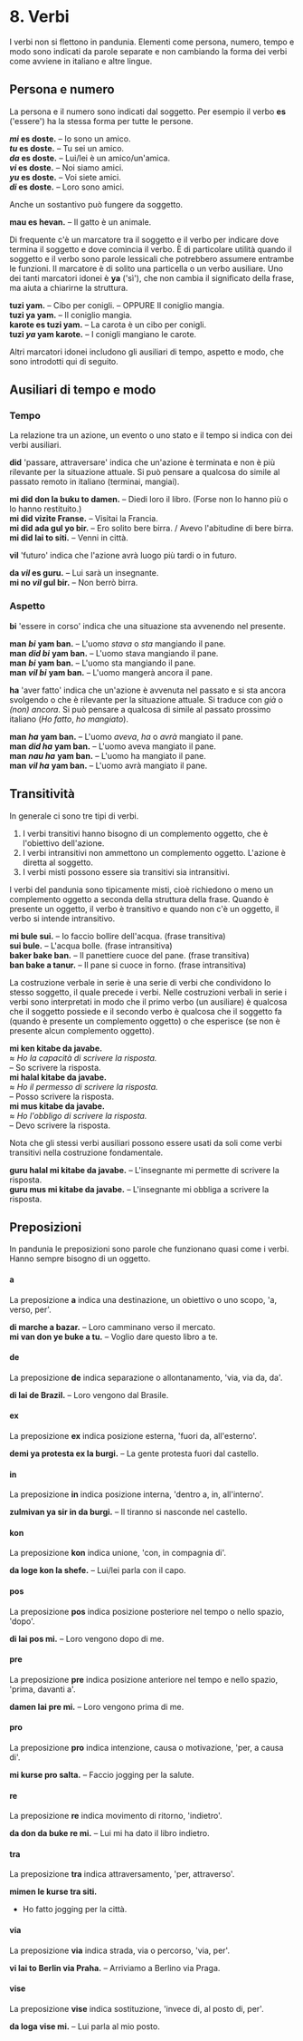 
# 8. Verbi

I verbi non si flettono in pandunia.
Elementi come persona, numero, tempo e modo sono indicati da parole separate
e non cambiando la forma dei verbi come avviene in italiano e altre lingue.

## Persona e numero

La persona e il numero sono indicati dal soggetto.
Per esempio il verbo
**es**
('essere') ha la stessa forma per tutte le persone.

**_mi_ es doste.**
– Io sono un amico.  
**_tu_ es doste.**
– Tu sei un amico.  
**_da_ es doste.**
– Lui/lei è un amico/un'amica.  
**_vi_ es doste.**
– Noi siamo amici.  
**_yu_ es doste.**
– Voi siete amici.  
**_di_ es doste.**
– Loro sono amici.

Anche un sostantivo può fungere da soggetto.

**mau es hevan.**
– Il gatto è un animale.

Di frequente c'è un marcatore tra il soggetto e il verbo
per indicare dove termina il soggetto e dove comincia il verbo.
È di particolare utilità quando il soggetto e il verbo sono parole lessicali
che potrebbero assumere entrambe le funzioni.
Il marcatore è di solito una particella o un verbo ausiliare.
Uno dei tanti marcatori idonei è
**ya**
('sì'),
che non cambia il significato della frase,
ma aiuta a chiarirne la struttura.

**tuzi yam.**
– Cibo per conigli. – OPPURE Il coniglio mangia.  
**tuzi ya yam.**
– Il coniglio mangia.  
**karote es tuzi yam.**
– La carota è un cibo per conigli.  
**tuzi _ya_ yam karote.**
– I conigli mangiano le carote.

Altri marcatori idonei includono gli ausiliari di tempo, aspetto e modo,
che sono introdotti qui di seguito.


## Ausiliari di tempo e modo

### Tempo

La relazione tra un azione, un evento o uno stato e il tempo si indica con dei verbi ausiliari.

**did**
'passare, attraversare'
indica che un'azione è terminata e non è più rilevante per la situazione attuale.
Si può pensare a qualcosa do simile al passato remoto in italiano (terminai, mangiai).

**mi did don la buku to damen.**
– Diedi loro il libro. (Forse non lo hanno più o lo hanno restituito.)  
**mi did vizite Franse.**
– Visitai la Francia.  
**mi did ada gul yo bir.**
– Ero solito bere birra. / Avevo l'abitudine di bere birra.  
**mi did lai to siti.**
– Venni in città.

**vil**
'futuro'
indica che l'azione avrà luogo più tardi o in futuro.

**da _vil_ es guru.**
– Lui sarà un insegnante.  
**mi no _vil_ gul bir.**
– Non berrò birra.


### Aspetto

**bi**
'essere in corso'
indica che una situazione sta avvenendo nel presente.

**man** ***bi*** **yam ban.**
– L'uomo *stava* o *sta* mangiando il pane.  
**man** ***did bi*** **yam ban.**
– L'uomo stava mangiando il pane.  
**man** ***bi*** **yam ban.**
– L'uomo sta mangiando il pane.  
**man** ***vil bi*** **yam ban.**
– L'uomo mangerà ancora il pane.

**ha**
'aver fatto'
indica che un'azione è avvenuta nel passato e si sta ancora svolgendo o che è rilevante per la situazione attuale.
Si traduce con *già* o *(non) ancora*.
Si può pensare a qualcosa di simile al passato prossimo italiano (_Ho fatto_, _ho mangiato_).

**man** ***ha*** **yam ban.**
– L'uomo *aveva*, *ha* o *avrà* mangiato il pane.  
**man** ***did ha*** **yam ban.**
– L'uomo aveva mangiato il pane.  
**man** ***nau ha*** **yam ban.**
– L'uomo ha mangiato il pane.  
**man** ***vil ha*** **yam ban.**
– L'uomo avrà mangiato il pane.


## Transitività

In generale ci sono tre tipi di verbi.

1. I verbi transitivi hanno bisogno di un complemento oggetto, che è l'obiettivo dell'azione.
2. I verbi intransitivi non ammettono un complemento oggetto. L'azione è diretta al soggetto.
3. I verbi misti possono essere sia transitivi sia intransitivi.

I verbi del pandunia sono tipicamente misti,
cioè richiedono o meno un complemento oggetto a seconda della struttura della frase.
Quando è presente un oggetto, il verbo è transitivo
e quando non c'è un oggetto, il verbo si intende intransitivo.

**mi bule sui.**
– Io faccio bollire dell'acqua. (frase transitiva)  
**sui bule.**
– L'acqua bolle. (frase intransitiva)  
**baker bake ban.**
– Il panettiere cuoce del pane. (frase transitiva)  
**ban bake a tanur.**
– Il pane si cuoce in forno. (frase intransitiva)

La costruzione verbale in serie è una serie di verbi che condividono lo stesso soggetto,
il quale precede i verbi.
Nelle costruzioni verbali in serie i verbi sono interpretati in modo che
il primo verbo (un ausiliare) è qualcosa che il soggetto possiede
e il secondo verbo è qualcosa che il soggetto fa (quando è presente un complemento oggetto)
o che esperisce (se non è presente alcun complemento oggetto).

**mi ken kitabe da javabe.**  
≈ *Ho la capacità di scrivere la risposta.*  
– So scrivere la risposta.  
**mi halal kitabe da javabe.**  
≈ *Ho il permesso di scrivere la risposta.*  
– Posso scrivere la risposta.  
**mi mus kitabe da javabe.**  
≈ *Ho l'obbligo di scrivere la risposta.*  
– Devo scrivere la risposta.

Nota che gli stessi verbi ausiliari possono essere usati da soli come verbi transitivi nella costruzione fondamentale.

**guru halal mi kitabe da javabe.**
– L'insegnante mi permette di scrivere la risposta.  
**guru mus mi kitabe da javabe.**
– L'insegnante mi obbliga a scrivere la risposta.



## Preposizioni

In pandunia le preposizioni sono parole che funzionano quasi come i verbi.
Hanno sempre bisogno di un oggetto.

#### a

La preposizione
**a**
indica una destinazione, un obiettivo o uno scopo, 'a, verso, per'.

**di marche a bazar.**
– Loro camminano verso il mercato.  
**mi van don ye buke a tu.**
– Voglio dare questo libro a te.


#### de

La preposizione
**de**
indica separazione o allontanamento, 'via, via da, da'.

**di lai de Brazil.**
– Loro vengono dal Brasile.

#### ex

La preposizione
**ex**
indica posizione esterna, 'fuori da, all'esterno'.

**demi ya protesta ex la burgi.**
– La gente protesta fuori dal castello.

#### in

La preposizione
**in**
indica posizione interna, 'dentro a, in, all'interno'.

**zulmivan ya sir in da burgi.**
– Il tiranno si nasconde nel castello.

#### kon

La preposizione
**kon**
indica unione, 'con, in compagnia di'.

**da loge kon la shefe.**
– Lui/lei parla con il capo.

#### pos

La preposizione
**pos**
indica posizione posteriore nel tempo o nello spazio, 'dopo'.

**di lai pos mi.**
– Loro vengono dopo di me.

#### pre

La preposizione
**pre**
indica posizione anteriore nel tempo e nello spazio, 'prima, davanti a'.

**damen lai pre mi.**
– Loro vengono prima di me.

#### pro

La preposizione
**pro**
indica intenzione, causa o motivazione, 'per, a causa di'.

**mi kurse pro salta.**
– Faccio jogging per la salute.

#### re

La preposizione
**re**
indica movimento di ritorno, 'indietro'.

**da don da buke re mi.**
– Lui mi ha dato il libro indietro.

#### tra

La preposizione
**tra**
indica attraversamento, 'per, attraverso'.

**mimen le kurse tra siti.**
- Ho fatto jogging per la città.

#### via

La preposizione
**via**
indica strada, via o percorso, 'via, per'.

**vi lai to Berlin via Praha.**
– Arriviamo a Berlino via Praga.

#### vise

La preposizione
**vise**
indica sostituzione, 'invece di, al posto di, per'.

**da loga vise mi.**
– Lui parla al mio posto.

